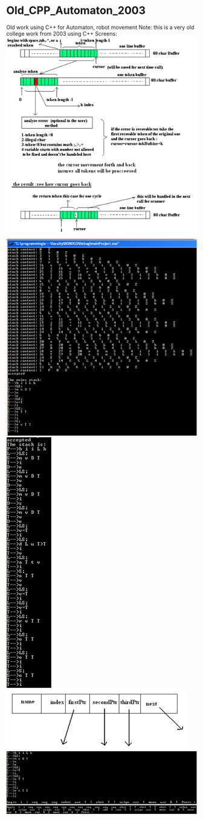 # Old_CPP_Automaton_2003
Old work using C++ for Automaton, robot movement
Note: this is a very old college work from 2003 using C++
Screens:
![image1](/images/1.jpg)
![image2](/images/2.jpg)
![image3](/images/3.jpg)
![image4](/images/4.jpg)
![image5](/images/5.jpg)
![image6](/images/6.jpg)
